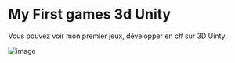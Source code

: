 

<h1> My First games 3d Unity</h1>
<p>Vous pouvez voir mon premier jeux, développer en c# sur 3D Uinty.
 
 ![image](https://user-images.githubusercontent.com/90828091/180037721-5b049926-d5d8-42dc-8fc3-786890b76e72.png)




